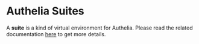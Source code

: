 <!--
SPDX-FileCopyrightText: 2019 Authelia

SPDX-License-Identifier: Apache-2.0
-->

# Authelia Suites

A **suite** is a kind of virtual environment for Authelia. Please
read the related documentation [here](../../docs/suites.md) to get more
details.
